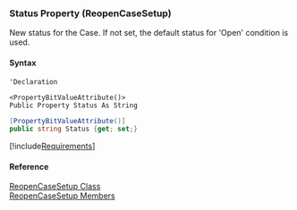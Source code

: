 ﻿### Status Property (ReopenCaseSetup)

New status for the Case. If not set, the default status for 'Open' condition is used.

#### Syntax

```vbnet
'Declaration

<PropertyBitValueAttribute()>
Public Property Status As String
```

```csharp
[PropertyBitValueAttribute()]
public string Status {get; set;}
```

[!include[Requirements](../partials/requirements.md)]

#### Reference

[ReopenCaseSetup Class](FChoice.Toolkits.Clarify~FChoice.Toolkits.Clarify.Support.ReopenCaseSetup.md)  
[ReopenCaseSetup Members](FChoice.Toolkits.Clarify~FChoice.Toolkits.Clarify.Support.ReopenCaseSetup_members.md)